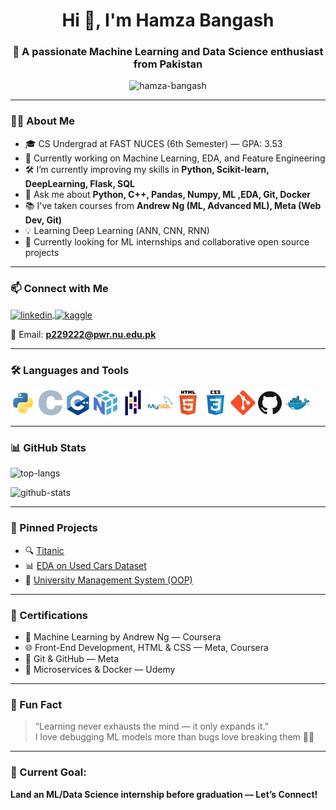 <h1 align="center">Hi 👋, I'm Hamza Bangash</h1>
<h3 align="center">🚀 A passionate Machine Learning and Data Science enthusiast from Pakistan</h3>

<p align="center">
  <img src="https://komarev.com/ghpvc/?username=hamza-bangash&label=Profile%20views&color=0e75b6&style=flat" alt="hamza-bangash" />
</p>

---

### 👨‍💻 About Me

- 🎓 CS Undergrad at FAST NUCES (6th Semester) — GPA: 3.53  
- 🤖 Currently working on Machine Learning, EDA, and Feature Engineering    
- 🛠️ I’m currently improving my skills in **Python, Scikit-learn, DeepLearning, Flask, SQL**  
- 💬 Ask me about **Python, C++, Pandas, Numpy, ML ,EDA, Git, Docker**  
- 📚 I've taken courses from **Andrew Ng (ML, Advanced ML), Meta (Web Dev, Git)**  
- 💡 Learning Deep Learning (ANN, CNN, RNN)   
- 🎯 Currently looking for ML internships and collaborative open source projects  

---

### 📫 Connect with Me

<p align="left">
  <a href="https://linkedin.com/in/hamza-bangash" target="blank">
    <img align="center" src="https://raw.githubusercontent.com/rahuldkjain/github-profile-readme-generator/master/src/images/icons/Social/linked-in-alt.svg" alt="linkedin" height="30" width="40" />
  </a>
  <a href="https://www.kaggle.com/hamzabangash1" target="blank">
    <img align="center" src="https://raw.githubusercontent.com/rahuldkjain/github-profile-readme-generator/master/src/images/icons/Social/kaggle.svg" alt="kaggle" height="30" width="40" />
  </a>
</p>

📧 Email: **p229222@pwr.nu.edu.pk**

---

### 🛠️ Languages and Tools

<p align="left">
  <img src="https://raw.githubusercontent.com/devicons/devicon/master/icons/python/python-original.svg" alt="python" width="40" height="40"/>
  <img src="https://raw.githubusercontent.com/devicons/devicon/master/icons/c/c-original.svg" alt="c" width="40" height="40"/>
  <img src="https://raw.githubusercontent.com/devicons/devicon/master/icons/cplusplus/cplusplus-original.svg" alt="cplusplus" width="40" height="40"/>
  <img src="https://raw.githubusercontent.com/devicons/devicon/master/icons/numpy/numpy-original.svg" alt="numpy" width="40" height="40"/>
  <img src="https://raw.githubusercontent.com/devicons/devicon/master/icons/pandas/pandas-original.svg" alt="pandas" width="40" height="40"/>
  <img src="https://raw.githubusercontent.com/devicons/devicon/master/icons/mysql/mysql-original-wordmark.svg" alt="mysql" width="40" height="40"/>
  <img src="https://raw.githubusercontent.com/devicons/devicon/master/icons/html5/html5-original-wordmark.svg" alt="html5" width="40" height="40"/>
  <img src="https://raw.githubusercontent.com/devicons/devicon/master/icons/css3/css3-original-wordmark.svg" alt="css3" width="40" height="40"/>
  <img src="https://raw.githubusercontent.com/devicons/devicon/master/icons/git/git-original.svg" alt="git" width="40" height="40"/>
  <img src="https://raw.githubusercontent.com/devicons/devicon/master/icons/github/github-original.svg" alt="github" width="40" height="40"/>
  <img src="https://raw.githubusercontent.com/devicons/devicon/master/icons/docker/docker-original.svg" alt="docker" width="40" height="40"/>
</p>

---

### 📊 GitHub Stats

<p align="left">
  <img src="https://github-readme-stats.vercel.app/api/top-langs?username=hamza-bangash&show_icons=true&locale=en&layout=compact" alt="top-langs" />
</p>
<p align="left">
  <img src="https://github-readme-stats.vercel.app/api?username=hamza-bangash&show_icons=true&locale=en&theme=default" alt="github-stats" />
</p>

---

### 📂 Pinned Projects

- 🔍 [Titanic ](https://github.com/hamza-bangash/Titanic)
- 📊 [EDA on Used Cars Dataset](https://github.com/hamza-bangash/houseprice)
- 🏫 [University Management System (OOP)](https://github.com/hamza-bangash/oops-in-c-)


---

### 📜 Certifications

- 🧠 Machine Learning by Andrew Ng — Coursera   
- 🌐 Front-End Development, HTML & CSS — Meta, Coursera  
- 🔧 Git & GitHub — Meta  
- 🐳 Microservices & Docker — Udemy  

---

### 🌟 Fun Fact
> “Learning never exhausts the mind — it only expands it.”  
> I love debugging ML models more than bugs love breaking them 🐛😉

---

### 📌 Current Goal:
**Land an ML/Data Science internship before graduation — Let’s Connect!**
